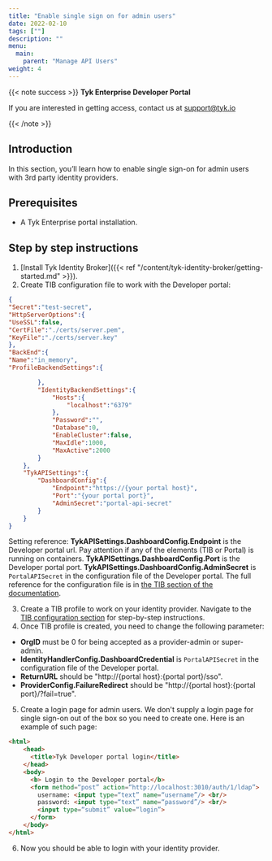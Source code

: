 ```yaml
---
title: "Enable single sign on for admin users"
date: 2022-02-10
tags: [""]
description: ""
menu:
  main:
    parent: "Manage API Users"
weight: 4
---
```


{{< note success >}}
**Tyk Enterprise Developer Portal**

If you are interested in getting access, contact us at [support@tyk.io](<mailto:support@tyk.io?subject=Tyk Enterprise Portal Beta>)

{{< /note >}}

## Introduction

In this section, you’ll learn how to enable single sign-on for admin users with 3rd party identity providers.

## Prerequisites

- A Tyk Enterprise portal installation.

## Step by step instructions

1. [Install Tyk Identity Broker]({{< ref "/content/tyk-identity-broker/getting-started.md" >}}).
2. Create TIB configuration file to work with the Developer portal:
```.json
{
"Secret":"test-secret",
"HttpServerOptions":{
"UseSSL":false,
"CertFile":"./certs/server.pem",
"KeyFile":"./certs/server.key"
},
"BackEnd":{
"Name":"in_memory",
"ProfileBackendSettings":{

        },
        "IdentityBackendSettings":{
            "Hosts":{
                "localhost":"6379"
            },
            "Password":"",
            "Database":0,
            "EnableCluster":false,
            "MaxIdle":1000,
            "MaxActive":2000
        }
    },
    "TykAPISettings":{
        "DashboardConfig":{
            "Endpoint":"https://{your portal host}",
            "Port":"{your portal port}",
            "AdminSecret":"portal-api-secret"
        }
    }
}
```
Setting reference:
**TykAPISettings.DashboardConfig.Endpoint** is the Developer portal url. Pay attention if any of the elements (TIB or Portal) is running on containers.
**TykAPISettings.DashboardConfig.Port** is the Developer portal port.
**TykAPISettings.DashboardConfig.AdminSecret** is `PortalAPISecret` in the configuration file of the Developer portal.
The full reference for the configuration file is in [the TIB section of the documentation](/tyk-configuration-reference/tyk-identity-broker-configuration).

3. Create a TIB profile to work on your identity provider. Navigate to the [TIB configuration section](/advanced-configuration/integrate/sso/) for step-by-step instructions.
4. Once TIB profile is created, you need to change the following parameter:
- **OrgID** must be 0 for being accepted as a provider-admin or super-admin.
- **IdentityHandlerConfig.DashboardCredential** is `PortalAPISecret` in the configuration file of the Developer portal.
- **ReturnURL** should be "http://{portal host}:{portal port}/sso".
- **ProviderConfig.FailureRedirect** should be "http://{portal host}:{portal port}/?fail=true".
5. Create a login page for admin users. We don't supply a login page for single sign-on out of the box so you need to create one.
   Here is an example of such page:
```html
<html>
    <head>
      <title>Tyk Developer portal login</title>
    </head>
    <body>
      <b> Login to the Developer portal</b>
      <form method=“post” action=“http://localhost:3010/auth/1/ldap”>
        username: <input type=“text” name=“username”/> <br/>
        password: <input type=“text” name=“password”/> <br/>
        <input type=“submit” value=“login”>
      </form>
    </body>
</html>
```

6. Now you should be able to login with your identity provider.